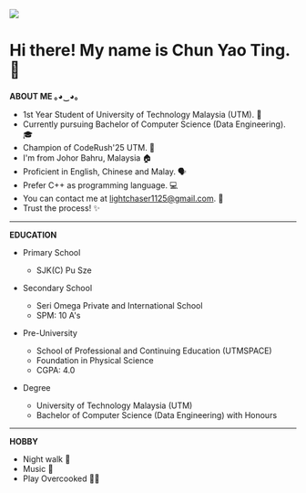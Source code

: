 ![](https://komarev.com/ghpvc/?username=yaotingchun&color=blueviolet)
# **Hi there! My name is Chun Yao Ting. 👋**

**ABOUT ME ｡⁠◕⁠‿⁠◕⁠｡**

- 1st Year Student of University of Technology Malaysia (UTM). 🏫 
- Currently pursuing Bachelor of Computer Science (Data Engineering). 🎓
- Champion of CodeRush'25 UTM. 🥇
- I'm from Johor Bahru, Malaysia 🏠
- Proficient in English, Chinese and Malay. 🗣
- Prefer C++ as programming language. 💻
- You can contact me at lightchaser1125@gmail.com. 📧
- Trust the process! ✨

***

**EDUCATION**
* Primary School
  - SJK(C) Pu Sze

* Secondary School
  - Seri Omega Private and International School
  - SPM: 10 A's

* Pre-University
  - School of Professional and Continuing Education (UTMSPACE)
  - Foundation in Physical Science
  - CGPA: 4.0
 
* Degree
  - University of Technology Malaysia (UTM)
  -  Bachelor of Computer Science (Data Engineering) with Honours

***

**HOBBY**
- Night walk 🚶
- Music 🎼
- Play Overcooked 🧑‍🍳



